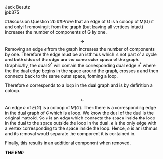 <font color = black>  

Jack Beautz  
jpb375  

#Discussion Question 2b
##Prove that an edge of G is a coloop of M(G) if and only if removing it from the graph (but leaving all vertices intact) increases the number of components of G by one.

$$\to$$
Removing an edge $e$ from the graph increases the number of components by one.
Therefore the edge must be an isthmus which is not part of a cycle and both sides of the edge are the same outer space of the graph.
Graphically, the dual $G^{* }$ will contain the corresponding dual edge $e^{* }$ where the the dual edge begins in the space around the graph, crosses $e$ and then connects back to the same outer space, forming a loop.  

Therefore $e$ corresponds to a loop in the dual graph and is by definition a coloop.  

$$\leftarrow$$
An edge $e$ of $E(G)$ is a coloop of $M(G)$.
Then there is a corresponding edge in the dual graph of $G$ which is a loop.
We know the dual of the dual is the original matroid.
So $e$ is an edge which connects the space inside the loop in the dual to the space outside the loop in the dual.
$e$ is the only edge with a vertex corresponding to the space inside the loop.
Hence, $e$ is an isthmus and its removal would separate the component it is contained in.  

Finally, this results in an additional component when removed.  


***THE END***
